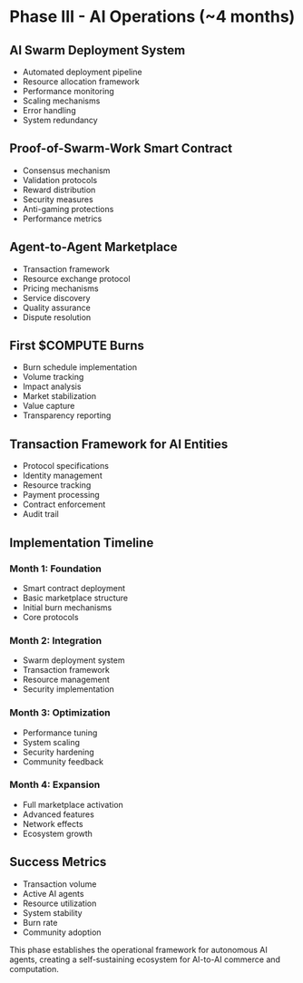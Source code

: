 # Phase III - AI Operations (~4 months)

## AI Swarm Deployment System
- Automated deployment pipeline
- Resource allocation framework
- Performance monitoring
- Scaling mechanisms
- Error handling
- System redundancy

## Proof-of-Swarm-Work Smart Contract
- Consensus mechanism
- Validation protocols
- Reward distribution
- Security measures
- Anti-gaming protections
- Performance metrics

## Agent-to-Agent Marketplace
- Transaction framework
- Resource exchange protocol
- Pricing mechanisms
- Service discovery
- Quality assurance
- Dispute resolution

## First $COMPUTE Burns
- Burn schedule implementation
- Volume tracking
- Impact analysis
- Market stabilization
- Value capture
- Transparency reporting

## Transaction Framework for AI Entities
- Protocol specifications
- Identity management
- Resource tracking
- Payment processing
- Contract enforcement
- Audit trail

## Implementation Timeline

### Month 1: Foundation
- Smart contract deployment
- Basic marketplace structure
- Initial burn mechanisms
- Core protocols

### Month 2: Integration
- Swarm deployment system
- Transaction framework
- Resource management
- Security implementation

### Month 3: Optimization
- Performance tuning
- System scaling
- Security hardening
- Community feedback

### Month 4: Expansion
- Full marketplace activation
- Advanced features
- Network effects
- Ecosystem growth

## Success Metrics
- Transaction volume
- Active AI agents
- Resource utilization
- System stability
- Burn rate
- Community adoption

This phase establishes the operational framework for autonomous AI agents, creating a self-sustaining ecosystem for AI-to-AI commerce and computation.
